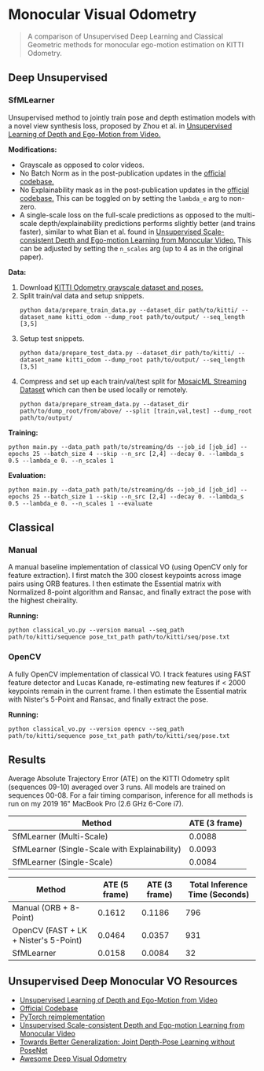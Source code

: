 # Monocular Visual Odometry

> A comparison of Unsupervised Deep Learning and Classical Geometric methods for monocular ego-motion estimation on KITTI Odometry.

## Deep Unsupervised

### SfMLearner

Unsupervised method to jointly train pose and depth estimation models with a novel view synthesis loss, proposed by Zhou et al. in [Unsupervised Learning of Depth and Ego-Motion from Video.](https://arxiv.org/abs/1704.07813) 

**Modifications:**
- Grayscale as opposed to color videos.
- No Batch Norm as in the post-publication updates in the [official codebase.](https://github.com/tinghuiz/SfMLearner/tree/master)
- No Explainability mask as in the post-publication updates in the [official codebase.](https://github.com/tinghuiz/SfMLearner/tree/master) This can be toggled on by setting the `lambda_e` arg to non-zero.
- A single-scale loss on the full-scale predictions as opposed to the multi-scale depth/explainability predictions performs slightly better (and trains faster), similar to what Bian et al. found in [Unsupervised Scale-consistent Depth and Ego-motion Learning from Monocular Video.](https://proceedings.neurips.cc/paper/2019/file/6364d3f0f495b6ab9dcf8d3b5c6e0b01-Paper.pdf) This can be adjusted by setting the `n_scales` arg (up to 4 as in the original paper).

**Data:**
1. Download [KITTI Odometry grayscale dataset and poses.](https://www.cvlibs.net/datasets/kitti/eval_odometry.php)
2. Split train/val data and setup snippets.
    ```
    python data/prepare_train_data.py --dataset_dir path/to/kitti/ --dataset_name kitti_odom --dump_root path/to/output/ --seq_length [3,5]
    ```
3. Setup test snippets.
    ```
    python data/prepare_test_data.py --dataset_dir path/to/kitti/ --dataset_name kitti_odom --dump_root path/to/output/ --seq_length [3,5]
    ```
4. Compress and set up each train/val/test split for [MosaicML Streaming Dataset](https://github.com/mosaicml/streaming) which can then be used locally or remotely. 
    ```
    python data/prepare_stream_data.py --dataset_dir path/to/dump_root/from/above/ --split [train,val,test] --dump_root path/to/output/
    ```

**Training:**
```
python main.py --data_path path/to/streaming/ds --job_id [job_id] --epochs 25 --batch_size 4 --skip --n_src [2,4] --decay 0. --lambda_s 0.5 --lambda_e 0. --n_scales 1
```

**Evaluation:**
```
python main.py --data_path path/to/streaming/ds --job_id [job_id] --epochs 25 --batch_size 1 --skip --n_src [2,4] --decay 0. --lambda_s 0.5 --lambda_e 0. --n_scales 1 --evaluate
```


## Classical

### Manual

A manual baseline implementation of classical VO (using OpenCV only for feature extraction). I first match the 300 closest keypoints across image pairs using ORB features. I then estimate the Essential matrix with Normalized 8-point algorithm and Ransac, and finally extract the pose with the highest cheirality.

**Running:**
```
python classical_vo.py --version manual --seq_path path/to/kitti/sequence pose_txt_path path/to/kitti/seq/pose.txt
```

### OpenCV

A fully OpenCV implementation of classical VO. I track features using FAST feature detector and Lucas Kanade, re-estimating new features if < 2000 keypoints remain in the current frame. I then estimate the Essential matrix with Nister's 5-Point and Ransac, and finally extract the pose.

**Running:** 
```
python classical_vo.py --version opencv --seq_path path/to/kitti/sequence pose_txt_path path/to/kitti/seq/pose.txt
```

## Results

Average Absolute Trajectory Error (ATE) on the KITTI Odometry split (sequences 09-10) averaged over 3 runs. All models are trained on sequences 00-08. For a fair timing comparison, inference for all methods is run on my 2019 16" MacBook Pro (2.6 GHz 6-Core i7).

Method | ATE (3 frame)
--- | --- 
SfMLearner (Multi-Scale) | 0.0088
SfMLearner (Single-Scale with Explainability) | 0.0093 
SfMLearner (Single-Scale) | 0.0084


Method | ATE (5 frame) | ATE (3 frame) | Total Inference Time (Seconds)
--- | --- | --- | --- 
Manual (ORB + 8-Point) | 0.1612 | 0.1186 | 796
OpenCV (FAST + LK + Nister's 5-Point) | 0.0464 | 0.0357 | 931 
SfMLearner | 0.0158 | 0.0084 | 32


## Unsupervised Deep Monocular VO Resources

- [Unsupervised Learning of Depth and Ego-Motion from Video](https://arxiv.org/abs/1704.07813)
- [Official Codebase](https://github.com/tinghuiz/SfMLearner/tree/master)
- [PyTorch reimplementation](https://github.com/ClementPinard/SfmLearner-Pytorch)
- [Unsupervised Scale-consistent Depth and Ego-motion Learning from Monocular Video](https://proceedings.neurips.cc/paper/2019/file/6364d3f0f495b6ab9dcf8d3b5c6e0b01-Paper.pdf)
- [Towards Better Generalization: Joint Depth-Pose Learning without PoseNet](https://arxiv.org/abs/2004.01314)
- [Awesome Deep Visual Odometry](https://github.com/hassaanhashmi/awesome-deep-visual-odometry)







